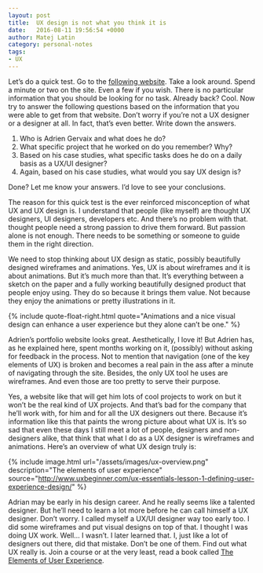 ```yaml
---
layout: post
title:  UX design is not what you think it is
date:   2016-08-11 19:56:54 +0000
author: Matej Latin
category: personal-notes
tags:
- UX
---
```

Let’s do a quick test. Go to the [following website](http://adriengervaix.com/). Take a look around. Spend a minute or two on the site. Even a few if you wish. There is no particular information that you should be looking for no task. Already back? Cool. Now try to answer the following questions based on the information that you were able to get from that website. Don’t worry if you’re not a UX designer or a designer at all. In fact, that’s even better. Write down the answers.

1. Who is Adrien Gervaix and what does he do?
2. What specific project that he worked on do you remember? Why?
3. Based on his case studies, what specific tasks does he do on a daily basis as a UX/UI designer?
4. Again, based on his case studies, what would you say UX design is?

Done? Let me know your answers. I’d love to see your conclusions.

The reason for this quick test is the ever reinforced misconception of what UX and UX design is. I understand that people (like myself) are thought UX designers, UI designers, developers etc. And there’s no problem with that. thought people need a strong passion to drive them forward. But passion alone is not enough. There needs to be something or someone to guide them in the right direction.

We need to stop thinking about UX design as static, possibly beautifully designed wireframes and animations. Yes, UX is about wireframes and it is about animations. But it’s much more than that. It’s everything between a sketch on the paper and a fully working beautifully designed product that people enjoy using. They do so because it brings them value. Not because they enjoy the animations or pretty illustrations in it.

{% include quote-float-right.html quote="Animations and a nice visual design can enhance a user experience but they alone can’t be one." %}

Adrien’s portfolio website looks great. Aesthetically, I love it! But Adrien has, as he explained here, spent months working on it, (possibly) without asking for feedback in the process. Not to mention that navigation (one of the key elements of UX) is broken and becomes a real pain in the ass after a minute of navigating through the site. Besides, the only UX tool he uses are wireframes. And even those are too pretty to serve their purpose.

Yes, a website like that will get him lots of cool projects to work on but it won’t be the real kind of UX projects. And that’s bad for the company that he’ll work with, for him and for all the UX designers out there. Because it’s information like this that paints the wrong picture about what UX is. It’s so sad that even these days I still meet a lot of people, designers and non-designers alike, that think that what I do as a UX designer is wireframes and animations. Here’s an overview of what UX design truly is:

{% include image.html url="/assets/images/ux-overview.png" description="The elements of user experience" source="http://www.uxbeginner.com/ux-essentials-lesson-1-defining-user-experience-design/" %}

Adrian may be early in his design career. And he really seems like a talented designer. But he’ll need to learn a lot more before he can call himself a UX designer. Don’t worry. I called myself a UX/UI designer way too early too. I did some wireframes and put visual designs on top of that. I thought I was doing UX work. Well… I wasn’t. I later learned that. I, just like a lot of designers out there, did that mistake. Don’t be one of them. Find out what UX really is. Join a course or at the very least, read a book called [The Elements of User Experience](https://www.goodreads.com/book/show/1867.The_Elements_of_User_Experience?ac=1&from_search=true).
